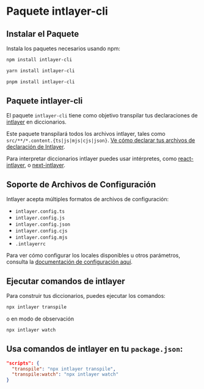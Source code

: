 # Paquete intlayer-cli

## Instalar el Paquete

Instala los paquetes necesarios usando npm:

```bash
npm install intlayer-cli
```

```bash
yarn install intlayer-cli
```

```bash
pnpm install intlayer-cli
```

## Paquete intlayer-cli

El paquete `intlayer-cli` tiene como objetivo transpilar tus declaraciones de [intlayer](https://github.com/aymericzip/intlayer/blob/main/packages/intlayer/readme_es.md) en diccionarios.

Este paquete transpilará todos los archivos intlayer, tales como `src/**/*.content.{ts|js|mjs|cjs|json}`. [Ve cómo declarar tus archivos de declaración de Intlayer](https://github.com/aymericzip/intlayer/blob/main/packages/intlayer/readme_es.md).

Para interpretar diccionarios intlayer puedes usar intérpretes, como [react-intlayer](https://github.com/aymericzip/intlayer/blob/main/packages/react-intlayer/readme_es.md), o [next-intlayer](https://github.com/aymericzip/intlayer/blob/main/packages/next-intlayer/readme_es.md).

## Soporte de Archivos de Configuración

Intlayer acepta múltiples formatos de archivos de configuración:

- `intlayer.config.ts`
- `intlayer.config.js`
- `intlayer.config.json`
- `intlayer.config.cjs`
- `intlayer.config.mjs`
- `.intlayerrc`

Para ver cómo configurar los locales disponibles u otros parámetros, consulta la [documentación de configuración aquí](https://github.com/aymericzip/intlayer/blob/main/docs/docs/configuration_es.md).

## Ejecutar comandos de intlayer

Para construir tus diccionarios, puedes ejecutar los comandos:

```bash
npx intlayer transpile
```

o en modo de observación

```bash
npx intlayer watch
```

## Usa comandos de intlayer en tu `package.json`:

```json
"scripts": {
  "transpile": "npx intlayer transpile",
  "transpile:watch": "npx intlayer watch"
}
```
